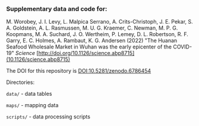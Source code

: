 ### Supplementary data and code for: 
M. Worobey, J. I. Levy, L. Malpica Serrano, A. Crits-Christoph, J. E. Pekar, S. A. Goldstein, A. L. Rasmussen, M. U. G. Kraemer, C. Newman, M. P. G. Koopmans, M. A. Suchard, J. O. Wertheim, P. Lemey, D. L. Robertson, R. F. Garry, E. C. Holmes, A. Rambaut, K. G. Andersen (2022) "The Huanan Seafood Wholesale Market in Wuhan was the early epicenter of the COVID-19" _Science_ [http://doi.org/10.1126/science.abp8715](10.1126/science.abp8715)

The DOI for this repository is [DOI:10.5281/zenodo.6786454](https://doi.org/10.5281/zenodo.6786454)

Directories:

`data/` - data tables

`maps/` - mapping data

`scripts/` - data processing scripts 
